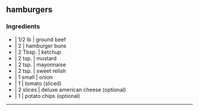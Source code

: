 ## hamburgers

### Ingredients

* | 1/2 lb   | ground beef
* | 2        | hamburger buns
* | 2 Tbsp.  | ketchup
* | 2 tsp.   | mustard
* | 2 tsp.   | mayonnaise
* | 2 tsp.   | sweet relish
* | 1 small  | onion
* | 1        | tomato (sliced)
* | 2 slices | deluxe american cheese (optional)
* | 1        | potato chips (optional)

---

